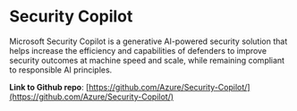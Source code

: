 # Security Copilot
Microsoft Security Copilot is a generative AI-powered security solution that helps increase the efficiency and capabilities of defenders to improve security outcomes at machine speed and scale, while remaining compliant to responsible AI principles. 

**Link to Github repo**: [https://github.com/Azure/Security-Copilot/](https://github.com/Azure/Security-Copilot/)